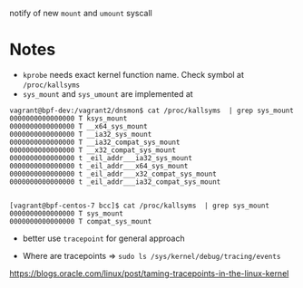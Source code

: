 notify of new `mount` and `umount` syscall

# Notes

- `kprobe` needs exact kernel function name. Check symbol at `/proc/kallsyms`
- `sys_mount` and `sys_umount` are implemented at
```
vagrant@bpf-dev:/vagrant2/dnsmon$ cat /proc/kallsyms  | grep sys_mount
0000000000000000 T ksys_mount
0000000000000000 T __x64_sys_mount
0000000000000000 T __ia32_sys_mount
0000000000000000 T __ia32_compat_sys_mount
0000000000000000 T __x32_compat_sys_mount
0000000000000000 t _eil_addr___ia32_sys_mount
0000000000000000 t _eil_addr___x64_sys_mount
0000000000000000 t _eil_addr___x32_compat_sys_mount
0000000000000000 t _eil_addr___ia32_compat_sys_mount


[vagrant@bpf-centos-7 bcc]$ cat /proc/kallsyms  | grep sys_mount
0000000000000000 T sys_mount
0000000000000000 T compat_sys_mount
```
- better use `tracepoint` for general approach

- Where are tracepoints => `sudo ls /sys/kernel/debug/tracing/events`

https://blogs.oracle.com/linux/post/taming-tracepoints-in-the-linux-kernel